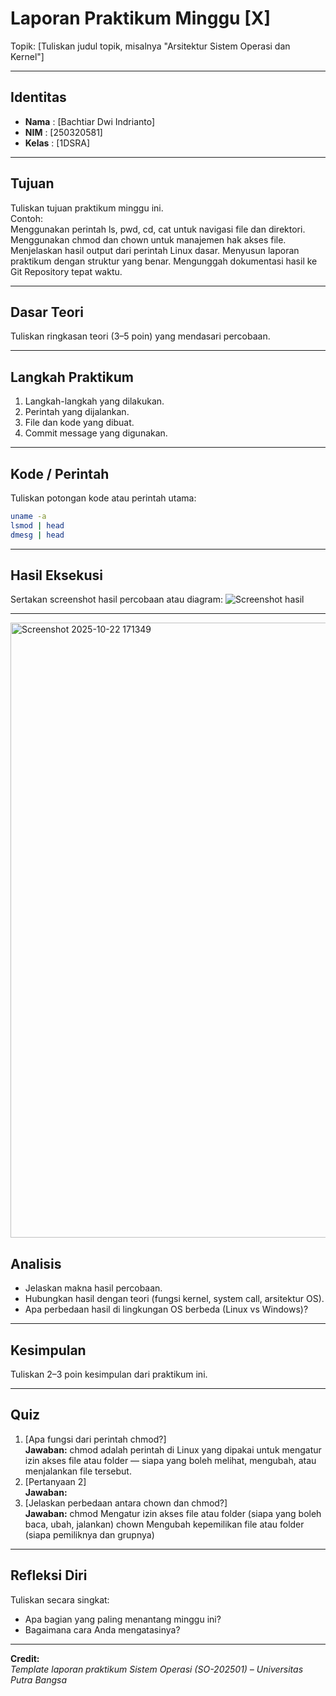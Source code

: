 
# Laporan Praktikum Minggu [X]
Topik: [Tuliskan judul topik, misalnya "Arsitektur Sistem Operasi dan Kernel"]

---

## Identitas
- **Nama**  : [Bachtiar Dwi Indrianto]  
- **NIM**   : [250320581]  
- **Kelas** : [1DSRA]

---

## Tujuan
Tuliskan tujuan praktikum minggu ini.  
Contoh:  
Menggunakan perintah ls, pwd, cd, cat untuk navigasi file dan direktori.
Menggunakan chmod dan chown untuk manajemen hak akses file.
Menjelaskan hasil output dari perintah Linux dasar.
Menyusun laporan praktikum dengan struktur yang benar.
Mengunggah dokumentasi hasil ke Git Repository tepat waktu.

---

## Dasar Teori
Tuliskan ringkasan teori (3–5 poin) yang mendasari percobaan.

---

## Langkah Praktikum
1. Langkah-langkah yang dilakukan.  
2. Perintah yang dijalankan.  
3. File dan kode yang dibuat.  
4. Commit message yang digunakan.

---

## Kode / Perintah
Tuliskan potongan kode atau perintah utama:
```bash
uname -a
lsmod | head
dmesg | head
```

---

## Hasil Eksekusi
Sertakan screenshot hasil percobaan atau diagram:
![Screenshot hasil](screenshots/example.png)

---
<img width="1917" height="984" alt="Screenshot 2025-10-22 171349" src="https://github.com/user-attachments/assets/d81d6adc-d0d2-414f-97aa-bd04f4ca4134" />

## Analisis
- Jelaskan makna hasil percobaan.  
- Hubungkan hasil dengan teori (fungsi kernel, system call, arsitektur OS).  
- Apa perbedaan hasil di lingkungan OS berbeda (Linux vs Windows)?  

---

## Kesimpulan
Tuliskan 2–3 poin kesimpulan dari praktikum ini.

---

## Quiz
1. [Apa fungsi dari perintah chmod?]  
   **Jawaban:**  chmod adalah perintah di Linux yang dipakai untuk mengatur izin akses file atau folder — siapa yang boleh melihat, mengubah, atau menjalankan file tersebut.
2. [Pertanyaan 2]  
   **Jawaban:**  
3. [Jelaskan perbedaan antara chown dan chmod?]  
   **Jawaban:**  chmod	Mengatur izin akses file atau folder (siapa yang boleh baca, ubah, jalankan)
chown	Mengubah kepemilikan file atau folder (siapa pemiliknya dan grupnya)

---

## Refleksi Diri
Tuliskan secara singkat:
- Apa bagian yang paling menantang minggu ini?  
- Bagaimana cara Anda mengatasinya?  

---

**Credit:**  
_Template laporan praktikum Sistem Operasi (SO-202501) – Universitas Putra Bangsa_
